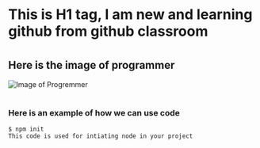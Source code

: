 # <h1> This is H1 tag, I am new and learning github from github classroom

# <h2> Here is the image of programmer

![Image of Progremmer](https://drive.google.com/uc?id=1AZPIKOAESD8aSe6-6G-v-d1SF_JjdC0y)

# <h3> Here is an example of how we can use code
```
$ npm init
This code is used for intiating node in your project
```
